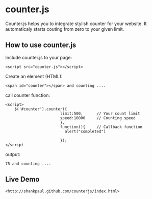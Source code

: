 counter.js
=========

Counter.js helps you to integrate stylish counter for your website.
It automaticaly starts couting from zero to your given limit.

How to use counter.js
--------------------

Include counter.js to your page:

    <script src="counter.js"></script>
  
Create an element (HTML):
  
    <span id="counter"></span> and counting ....
  
call counter function:
  
    <script>
        $('#counter').counter({
                            limit:500,      // Your count limit
                            speed:10000     // Counting speed
                            },
                            function(){     // Callback function
                              alert("completed")
                              
                            });
    </script
  
output:
  
    75 and counting ....
Live Demo
---------

    <http://shankpaul.github.com/counterjs/index.html>
